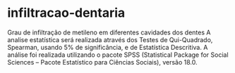 # infiltracao-dentaria
Grau de infiltração de metileno em diferentes cavidades dos dentes
A analise estatística será realizada através dos Testes de Qui-Quadrado, Spearman, usando 5% de significância, e de Estatística Descritiva. A análise foi realizada utilizando o pacote SPSS (Statistical Package for Social Sciences – Pacote Estatístico para Ciências Sociais), versão 18.0.

